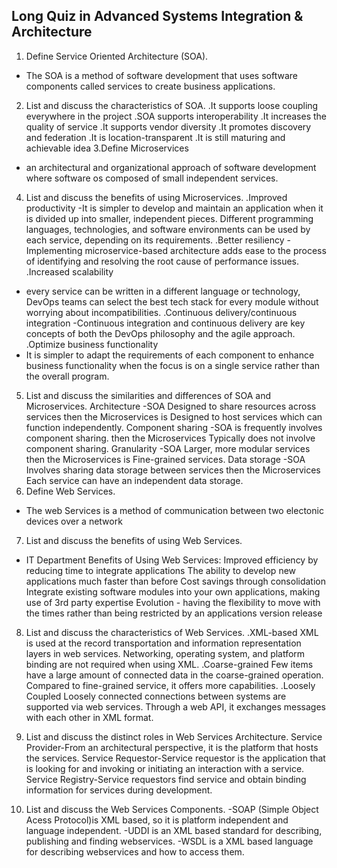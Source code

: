 ## Long Quiz in Advanced Systems Integration & Architecture
1. Define Service Oriented Architecture (SOA).
- The SOA is a method of software development that uses software components called services to
create business applications.
2. List and discuss the characteristics of SOA.
.It supports loose coupling everywhere in the project
.SOA supports interoperability
.It increases the quality of service
.It supports vendor diversity
.It promotes discovery and federation
.It is location-transparent
.It is still maturing and achievable idea
3.Define Microservices
- an architectural and organizational approach of software development
where software os composed of small independent services.
4. List and discuss the benefits of using Microservices.
.Improved productivity
-It is simpler to develop and maintain an application when it is divided up into smaller, independent pieces. Different programming languages, technologies, and software environments can be used by each service, depending on its requirements.
.Better resiliency
-Implementing microservice-based architecture adds ease to the process of  identifying and resolving the root cause of performance issues.
.Increased scalability
- every service can be written in a different language or technology, DevOps teams can select the best tech stack for every module without worrying about incompatibilities. 
 .Continuous delivery/continuous integration
-Continuous integration and continuous delivery are key concepts of both the DevOps philosophy and the agile approach. 
.Optimize business functionality
- It is simpler to adapt the requirements of each component to enhance business functionality when the focus is on a single service rather than the overall program.
5. List and discuss the similarities and differences of SOA and Microservices.
Architecture -SOA Designed to share resources across services then the Microservices is Designed to host services which can function independently.
Component sharing -SOA is frequently involves component sharing. then the Microservices Typically does not involve component sharing.
Granularity -SOA  Larger, more modular services then the Microservices is Fine-grained services.
Data storage -SOA Involves sharing data storage between services then the Microservices Each service can have an independent data storage.
6. Define Web Services.
- The web Services is a method of communication between two electonic devices over a network
7. List and discuss the benefits of using Web Services.
- IT Department Benefits of Using Web Services:
Improved efficiency by reducing time to integrate applications
The ability to develop new applications much faster than before
Cost savings through consolidation 
Integrate existing software modules into your own applications, making use of 3rd party expertise
Evolution - having the flexibility to move with the times rather than being restricted by an applications version release
 
8. List and discuss the characteristics of Web Services.
 .XML-based XML is used at the record transportation and information representation layers in web services. Networking, operating system, and platform binding are not required when using XML.
 .Coarse-grained Few items have a large amount of connected data in the coarse-grained operation. Compared to fine-grained service, it offers more capabilities.
 .Loosely Coupled Loosely connected connections between systems are supported via web services. Through a web API, it exchanges messages with each other in XML format.

9. List and discuss the distinct roles in Web Services Architecture.
Service Provider-From an architectural perspective, it is the platform that hosts the services.
Service Requestor-Service requestor is the application that is looking for and invoking or initiating an interaction with a service. 
Service Registry-Service requestors find service and obtain binding information for services during development.
10. List and discuss the Web Services Components.
-SOAP (Simple Object Acess Protocol)is XML based, so it is platform independent and language independent.
-UDDI is an XML based standard for describing, publishing and finding webservices.
-WSDL is a XML based language for describing webservices and how to access them.